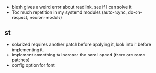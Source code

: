 * blesh gives a weird error about readlink, see if I can solve it
* Too much repetition in my systemd modules (auto-rsync, do-on-request, neuron-module)

## st
* solarized requires another patch before applying it, look into it before implementing it.
* implement something to increase the scroll speed (there are some patches)
* config option for font
